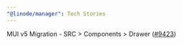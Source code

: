 ```yaml
---
"@linode/manager": Tech Stories
---
```


MUI v5 Migration - SRC > Components > Drawer ([#9423](https://github.com/linode/manager/pull/9423))
